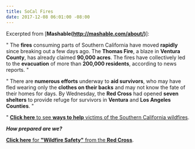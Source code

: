 ```yaml
---
title: SoCal Fires
date: 2017-12-08 06:01:00 -08:00
---
```


Excerpted from [**Mashable(http://mashable.com/about/)**]:

"  The **fires** consuming parts of Southern California have moved **rapidly** since breaking out a few days ago. The **Thomas Fire**, a blaze in **Ventura County**, has already claimed **90,000 acres**. The fires have collectively led to the **evacuation** of more than **200,000 residents**, according to news reports.  "

"   There are **numerous efforts** underway to **aid survivors**, who may have fled wearing only the **clothes on their backs** and may not know the fate of their homes for days. By Wednesday, the **Red Cross** had opened **seven shelters** to provide refuge for survivors in **Ventura** and **Los Angeles Counties**.  "

"  [**Click here** to see **ways to help** victims of the Southern California wildfires](http://mashable.com/2017/12/07/southern-california-fires-how-to-help/?utm_source=Small+Victories+Newsletter&utm_campaign=3b33420792-EMAIL_CAMPAIGN_Tyrants_will_always_fall&utm_medium=email&utm_term=0_636f315e88-3b33420792-142027269#QIGXxwlkBaqs).

***How prepared are we?***

[**Click here** for **"Wildfire Safety"** from the **Red Cross**](http://www.redcross.org/get-help/how-to-prepare-for-emergencies/types-of-emergencies/wildfire).

